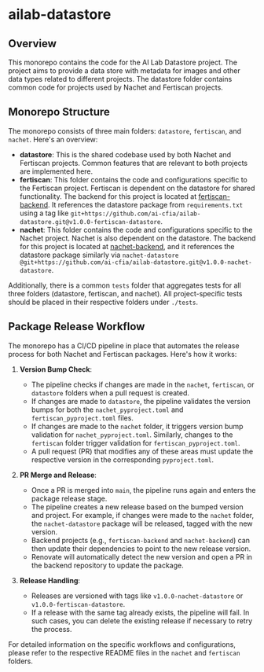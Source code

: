 # ailab-datastore

## Overview

This monorepo contains the code for the AI Lab Datastore project. The project
aims to provide a data store with metadata for images and other data types
related to different projects. The datastore folder contains common code for
projects used by Nachet and Fertiscan projects.

## Monorepo Structure

The monorepo consists of three main folders: `datastore`, `fertiscan`, and
`nachet`. Here's an overview:

- **datastore**: This is the shared codebase used by both Nachet and Fertiscan
  projects. Common features that are relevant to both projects are implemented
  here.
- **fertiscan**: This folder contains the code and configurations specific to
  the Fertiscan project. Fertiscan is dependent on the datastore for shared
  functionality. The backend for this project is located at
  [fertiscan-backend](https://github.com/ai-cfia/fertiscan-backend). It
  references the datastore package from `requirements.txt` using a tag like
  `git+https://github.com/ai-cfia/ailab-datastore.git@v1.0.0-fertiscan-datastore`.
- **nachet**: This folder contains the code and configurations specific to the
  Nachet project. Nachet is also dependent on the datastore. The backend for
  this project is located at
  [nachet-backend](https://github.com/ai-cfia/nachet-backend), and it references
  the datastore package similarly via `nachet-datastore
  @git+https://github.com/ai-cfia/ailab-datastore.git@v1.0.0-nachet-datastore`.

Additionally, there is a common `tests` folder that aggregates tests for all
three folders (datastore, fertiscan, and nachet). All project-specific tests
should be placed in their respective folders under `./tests`.

## Package Release Workflow

The monorepo has a CI/CD pipeline in place that automates the release process
for both Nachet and Fertiscan packages. Here's how it works:

1. **Version Bump Check**:
   - The pipeline checks if changes are made in the `nachet`, `fertiscan`, or
     `datastore` folders when a pull request is created.
   - If changes are made to `datastore`, the pipeline validates the version
     bumps for both the `nachet_pyproject.toml` and `fertiscan_pyproject.toml`
     files.
   - If changes are made to the `nachet` folder, it triggers version bump
     validation for `nachet_pyproject.toml`. Similarly, changes to the
     `fertiscan` folder trigger validation for `fertiscan_pyproject.toml`.
   - A pull request (PR) that modifies any of these areas must update the
     respective version in the corresponding `pyproject.toml`.

2. **PR Merge and Release**:
   - Once a PR is merged into `main`, the pipeline runs again and enters the
     package release stage.
   - The pipeline creates a new release based on the bumped version and project.
     For example, if changes were made to the `nachet` folder, the
     `nachet-datastore` package will be released, tagged with the new version.
   - Backend projects (e.g., `fertiscan-backend` and `nachet-backend`) can then
     update their dependencies to point to the new release version.
   - Renovate will automatically detect the new version and open a PR in the
     backend repository to update the package.

3. **Release Handling**:
   - Releases are versioned with tags like `v1.0.0-nachet-datastore` or
     `v1.0.0-fertiscan-datastore`.
   - If a release with the same tag already exists, the pipeline will fail. In
     such cases, you can delete the existing release if necessary to retry the
     process.

For detailed information on the specific workflows and configurations, please
refer to the respective README files in the `nachet` and `fertiscan` folders.
